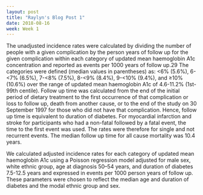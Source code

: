```yaml
---
layout: post
title: "Raylyn's Blog Post 1"
date: 2018-08-16
week: Week 1
---
```

The unadjusted incidence rates were calculated by dividing the number of people with a given complication by the person years of follow up for the given complication within each category of updated mean haemoglobin A1c concentration and reported as events per 1000 years of follow up.29 The categories were defined (median values in parentheses) as: <6% (5.6%), 6-<7% (6.5%), 7-<8% (7.5%), 8-<9% (8.4%), 9-<10% (9.4%), and ≥10% (10.6%) over the range of updated mean haemoglobin A1c of 4.6-11.2% (1st-99th centile). Follow up time was calculated from the end of the initial period of dietary treatment to the first occurrence of that complication or loss to follow up, death from another cause, or to the end of the study on 30 September 1997 for those who did not have that complication. Hence, follow up time is equivalent to duration of diabetes. For myocardial infarction and stroke for participants who had a non-fatal followed by a fatal event, the time to the first event was used. The rates were therefore for single and not recurrent events. The median follow up time for all cause mortality was 10.4 years.

We calculated adjusted incidence rates for each category of updated mean haemoglobin A1c using a Poisson regression model adjusted for male sex, white ethnic group, age at diagnosis 50–54 years, and duration of diabetes 7.5-12.5 years and expressed in events per 1000 person years of follow up. These parameters were chosen to reflect the median age and duration of diabetes and the modal ethnic group and sex.
